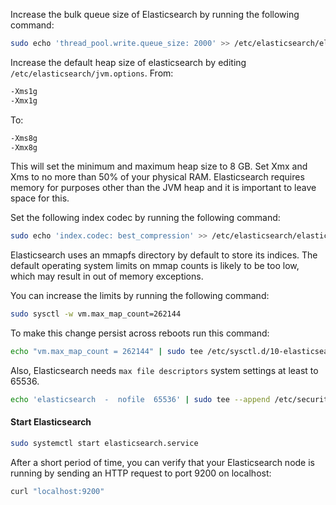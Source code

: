 

Increase the bulk queue size of Elasticsearch by running the following command:

``` bash 
sudo echo 'thread_pool.write.queue_size: 2000' >> /etc/elasticsearch/elasticsearch.yml
```

Increase the default heap size of elasticsearch by editing `/etc/elasticsearch/jvm.options`.
From:
``` bash
-Xms1g
-Xmx1g 
```
To: 
``` bash
-Xms8g
-Xmx8g 
```
This will set the minimum and maximum heap size to 8 GB.
Set Xmx and Xms to no more than 50% of your physical RAM. Elasticsearch requires memory for purposes other than the JVM heap and it is important to leave space for this.


Set the following index codec by running the following command:
``` bash 
sudo echo 'index.codec: best_compression' >> /etc/elasticsearch/elasticsearch.yml
```

Elasticsearch uses an mmapfs directory by default to store its indices. The default operating system limits on mmap counts is likely to be too low, which may result in out of memory exceptions.

You can increase the limits by running the following command:

``` bash 
sudo sysctl -w vm.max_map_count=262144
```
To make this change persist across reboots run this command: 
``` bash
echo "vm.max_map_count = 262144" | sudo tee /etc/sysctl.d/10-elasticsearch.conf >dev/null
```


Also, Elasticsearch needs `max file descriptors` system settings at least to 65536.
``` bash 
echo 'elasticsearch  -  nofile  65536' | sudo tee --append /etc/security/limits.conf > /dev/null
```

#### Start Elasticsearch

``` bash
sudo systemctl start elasticsearch.service
```

After a short period of time, you can verify that your Elasticsearch node is running by sending an HTTP request to port 9200 on localhost:

``` bash
curl "localhost:9200"
```
